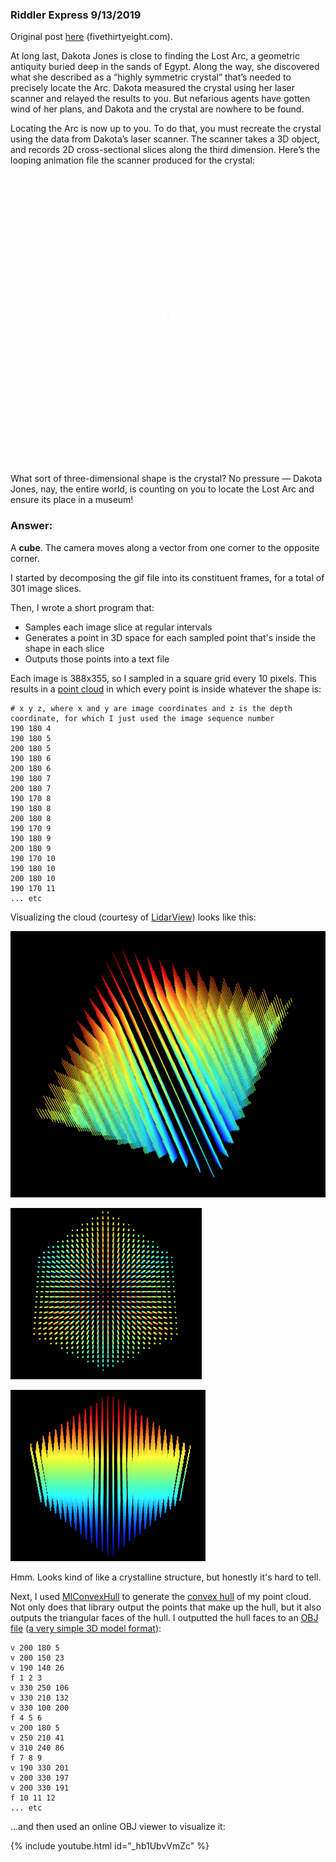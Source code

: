 ### Riddler Express 9/13/2019

Original post [here](https://fivethirtyeight.com/features/can-you-help-dakota-jones-raid-the-lost-arc/) (fivethirtyeight.com).

At long last, Dakota Jones is close to finding the Lost Arc, a geometric antiquity buried deep in the sands of Egypt. Along the way, she discovered what she described as a “highly symmetric crystal” that’s needed to precisely locate the Arc. Dakota measured the crystal using her laser scanner and relayed the results to you. But nefarious agents have gotten wind of her plans, and Dakota and the crystal are nowhere to be found.

Locating the Arc is now up to you. To do that, you must recreate the crystal using the data from Dakota’s laser scanner. The scanner takes a 3D object, and records 2D cross-sectional slices along the third dimension. Here’s the looping animation file the scanner produced for the crystal:

![scanner](jones_538.gif)

What sort of three-dimensional shape is the crystal? No pressure — Dakota Jones, nay, the entire world, is counting on you to locate the Lost Arc and ensure its place in a museum!

### Answer:

A **cube**. The camera moves along a vector from one corner to the opposite corner.

I started by decomposing the gif file into its constituent frames, for a total of 301 image slices.

Then, I wrote a short program that:

 * Samples each image slice at regular intervals
 * Generates a point in 3D space for each sampled point that's inside the shape in each slice
 * Outputs those points into a text file

Each image is 388x355, so I sampled in a square grid every 10 pixels. This results in a [point cloud](pointcloud.txt) in which every point is inside whatever the shape is:

```
# x y z, where x and y are image coordinates and z is the depth coordinate, for which I just used the image sequence number
190 180 4
190 180 5
200 180 5
190 180 6
200 180 6
190 180 7
200 180 7
190 170 8
190 180 8
200 180 8
190 170 9
190 180 9
200 180 9
190 170 10
190 180 10
200 180 10
190 170 11
... etc
```

Visualizing the cloud (courtesy of [LidarView](http://lidarview.com/)) looks like this:

![Point Cloud 1](pointcloud1.png)

![Point Cloud 2](pointcloud2.png)

![Point Cloud 3](pointcloud3.png)

Hmm. Looks kind of like a crystalline structure, but honestly it's hard to tell.

Next, I used [MIConvexHull](https://designengrlab.github.io/MIConvexHull/) to generate the [convex hull](https://en.wikipedia.org/wiki/Convex_hull) of my point cloud. Not only does that library output the points that make up the hull, but it also outputs the triangular faces of the hull. I outputted the hull faces to an [OBJ file](convexhull.obj) ([a very simple 3D model format](https://en.wikipedia.org/wiki/Wavefront_.obj_file)):

```
v 200 180 5
v 200 150 23
v 190 140 26
f 1 2 3
v 330 250 106
v 330 210 132
v 330 100 200
f 4 5 6
v 200 180 5
v 250 210 41
v 310 240 86
f 7 8 9
v 190 330 201
v 200 330 197
v 200 330 191
f 10 11 12
... etc
```

...and then used an online OBJ viewer to visualize it:

{% include youtube.html id="_hb1UbvVmZc" %}
